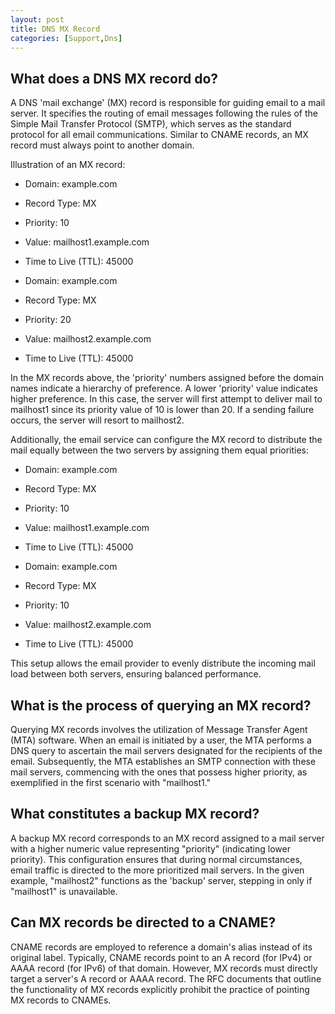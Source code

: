 ```yaml
---
layout: post
title: DNS MX Record
categories: [Support,Dns]
---
```


## What does a DNS MX record do?

A DNS 'mail exchange' (MX) record is responsible for guiding email to a mail server. It specifies the routing of email messages following the rules of the Simple Mail Transfer Protocol (SMTP), which serves as the standard protocol for all email communications. Similar to CNAME records, an MX record must always point to another domain.

Illustration of an MX record:

- Domain: example.com
- Record Type: MX
- Priority: 10
- Value: mailhost1.example.com
- Time to Live (TTL): 45000

- Domain: example.com
- Record Type: MX
- Priority: 20
- Value: mailhost2.example.com
- Time to Live (TTL): 45000

In the MX records above, the 'priority' numbers assigned before the domain names indicate a hierarchy of preference. A lower 'priority' value indicates higher preference. In this case, the server will first attempt to deliver mail to mailhost1 since its priority value of 10 is lower than 20. If a sending failure occurs, the server will resort to mailhost2.

Additionally, the email service can configure the MX record to distribute the mail equally between the two servers by assigning them equal priorities:

- Domain: example.com
- Record Type: MX
- Priority: 10
- Value: mailhost1.example.com
- Time to Live (TTL): 45000

- Domain: example.com
- Record Type: MX
- Priority: 10
- Value: mailhost2.example.com
- Time to Live (TTL): 45000

This setup allows the email provider to evenly distribute the incoming mail load between both servers, ensuring balanced performance.

## What is the process of querying an MX record?

Querying MX records involves the utilization of Message Transfer Agent (MTA) software. When an email is initiated by a user, the MTA performs a DNS query to ascertain the mail servers designated for the recipients of the email. Subsequently, the MTA establishes an SMTP connection with these mail servers, commencing with the ones that possess higher priority, as exemplified in the first scenario with "mailhost1."

## What constitutes a backup MX record?

A backup MX record corresponds to an MX record assigned to a mail server with a higher numeric value representing "priority" (indicating lower priority). This configuration ensures that during normal circumstances, email traffic is directed to the more prioritized mail servers. In the given example, "mailhost2" functions as the 'backup' server, stepping in only if "mailhost1" is unavailable.

## Can MX records be directed to a CNAME?

CNAME records are employed to reference a domain's alias instead of its original label. Typically, CNAME records point to an A record (for IPv4) or AAAA record (for IPv6) of that domain. However, MX records must directly target a server's A record or AAAA record. The RFC documents that outline the functionality of MX records explicitly prohibit the practice of pointing MX records to CNAMEs.